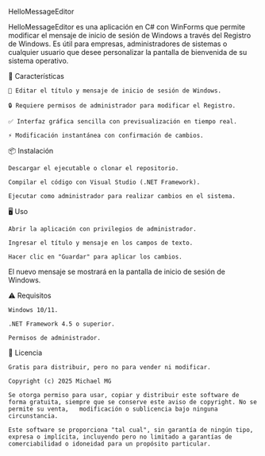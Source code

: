 HelloMessageEditor

HelloMessageEditor es una aplicación en C# con WinForms que permite modificar el mensaje de inicio de sesión de Windows a través del Registro de Windows. Es útil para empresas, administradores de sistemas o cualquier usuario que desee personalizar la pantalla de bienvenida de su sistema operativo.

🚀 Características

    📌 Editar el título y mensaje de inicio de sesión de Windows.
    
    🔒 Requiere permisos de administrador para modificar el Registro.
    
    ✅ Interfaz gráfica sencilla con previsualización en tiempo real.
    
    ⚡ Modificación instantánea con confirmación de cambios.

📦 Instalación

    Descargar el ejecutable o clonar el repositorio.
    
    Compilar el código con Visual Studio (.NET Framework).
    
    Ejecutar como administrador para realizar cambios en el sistema.

🖥️ Uso

    Abrir la aplicación con privilegios de administrador.
    
    Ingresar el título y mensaje en los campos de texto.
    
    Hacer clic en "Guardar" para aplicar los cambios.
    
El nuevo mensaje se mostrará en la pantalla de inicio de sesión de Windows.

⚠️ Requisitos

    Windows 10/11.
    
    .NET Framework 4.5 o superior.
    
    Permisos de administrador.

📜 Licencia

    Gratis para distribuir, pero no para vender ni modificar.
    
    Copyright (c) 2025 Michael MG
    
    Se otorga permiso para usar, copiar y distribuir este software de forma gratuita, siempre que se conserve este aviso de copyright. No se permite su venta,   modificación o sublicencia bajo ninguna circunstancia.
    
    Este software se proporciona "tal cual", sin garantía de ningún tipo, expresa o implícita, incluyendo pero no limitado a garantías de comerciabilidad o idoneidad para un propósito particular.
